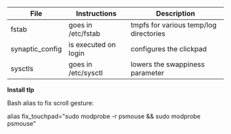 
| File | Instructions | Description |
| ------------- | ------------- | ------------- | 
| fstab  | goes in /etc/fstab  | tmpfs for various temp/log directories |
| synaptic_config | is executed on login | configures the clickpad |
| sysctls | goes in /etc/sysctl | lowers the swappiness parameter |

**Install tlp**

Bash alias to fix scroll gesture:

alias fix_touchpad="sudo modprobe -r psmouse && sudo modprobe psmouse"

